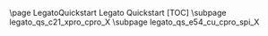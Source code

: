 \page LegatoQuickstart Legato Quickstart
[TOC]
\subpage legato_qs_c21_xpro_cpro_X
\subpage legato_qs_e54_cu_cpro_spi_X


